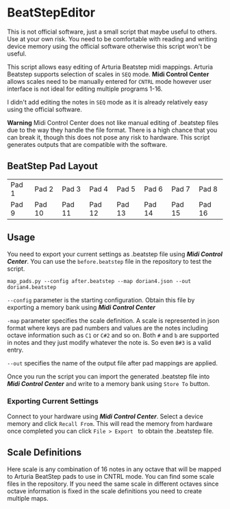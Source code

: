 # BeatStepEditor

This is not official software, just a small script that maybe useful to others. Use at your own risk. You need to be comfortable with reading and writing device memory using the official software otherwise this script won't be useful.

This script allows easy editing of Arturia Beatstep midi mappings. Arturia Beatstep supports selection of scales in ```SEQ``` mode. 
**Midi Control Center** allows scales need to be manually entered for ```CNTRL``` mode however user interface is not ideal for editing multiple programs 1-16.

I didn't add editing the notes in ```SEQ``` mode as it is already relatively easy using the official software.

**Warning** Midi Control Center does not like manual editing of .beatstep files due to the way they handle the file format. There is a high chance that you can break it, though this does not pose any risk to hardware. This script generates outputs that are compatible with the software.

## BeatStep Pad Layout

||||||||| 
|-----|-----|-----|-----|-----|-----|-----|-----|
|Pad 1|Pad 2|Pad 3|Pad 4|Pad 5|Pad 6|Pad 7|Pad 8|
|Pad 9|Pad 10|Pad 11|Pad 12|Pad 13|Pad 14|Pad 15|Pad 16|


## Usage

You need to export your current settings as .beatstep file using ***Midi Control Center***. You can use the ```before.beatstep``` file in the repository to test the script. 

```map_pads.py --config after.beatstep --map dorian4.json --out dorian4.beatstep```

```--config``` parameter is the starting configuration. Obtain this file by exporting a memory bank using ***Midi Control Center***

```-map``` parameter specifies the scale definition. A scale is represented in json format where keys are pad numbers and values are the notes
including octave information such as ```C1``` or ```C#2``` and so on. Both ```#``` and ```b``` are supported in notes and they just modify whatever the note is. 
So even ```B#3``` is a valid entry.

```--out``` specifies the name of the output file after pad mappings are applied.

Once you run the script you can import the generated .beatstep file into ***Midi Control Center*** and write to a memory bank using ```Store To``` button.

### Exporting Current Settings
Connect to your hardware using ***Midi Control Center***. Select a device memory and click ```Recall From```. This will read the memory from hardware once completed you can click ```File > Export ``` to obtain the .beatstep file.


## Scale Definitions
Here scale is any combination of 16 notes in any octave that will be mapped to Arturia BeatStep pads to use in CNTRL mode. You can find some scale files in the repository. If you need the same scale in different octaves since octave 
information is fixed in the scale definitions you need to create multiple maps.
